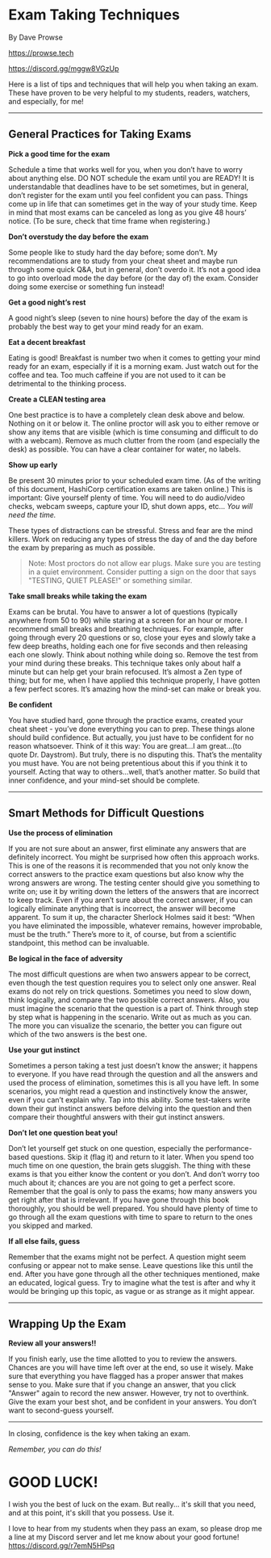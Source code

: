 # Exam Taking Techniques
By Dave Prowse

https://prowse.tech

https://discord.gg/mggw8VGzUp 

Here is a list of tips and techniques that will help you when taking an exam. These have proven to be very helpful to my students, readers, watchers, and especially, for me!

---

## General Practices for Taking Exams

**Pick a good time for the exam** 

Schedule a time that works well for you, when you don’t have to worry about anything else. DO NOT schedule the exam until you are READY! It is understandable that deadlines have to be set sometimes, but in general, don’t register for the exam until you feel confident you can pass. Things come up in life that can sometimes get in the way of your study time. Keep in mind that most exams can be canceled as long as you give 48 hours’ notice. (To be sure, check that time frame when registering.)


**Don’t overstudy the day before the exam** 

Some people like to study hard the day before; some don’t. My recommendations are to study from your cheat sheet and maybe run through some quick Q&A, but in general, don’t overdo it. It’s not a good idea to go into overload mode the day before (or the day of) the exam. Consider doing some exercise or something fun instead! 


**Get a good night’s rest** 

A good night’s sleep (seven to nine hours) before the day of the exam is probably the best way to get your mind ready for an exam.


**Eat a decent breakfast** 

Eating is good! Breakfast is number two when it comes to getting your mind ready for an exam, especially if it is a morning exam. Just watch out for the coffee and tea. Too much caffeine if you are not used to it can be detrimental to the thinking process.


**Create a CLEAN testing area**

One best practice is to have a completely clean desk above and below. Nothing on it or below it. The online proctor will ask you to either remove or show any items that are visible (which is time consuming and difficult to do with a webcam). Remove as much clutter from the room (and especially the desk) as possible. You can have a clear container for water, no labels. 


**Show up early** 

Be present 30 minutes prior to your scheduled exam time. (As of the writing of this document, HashiCorp certification exams are taken online.) This is important: Give yourself plenty of time. You will need to do audio/video checks, webcam sweeps, capture your ID, shut down apps, etc... *You will need the time.* 

These types of distractions can be stressful. Stress and fear are the mind killers. Work on reducing any types of stress the day of and the day before the exam by preparing as much as possible. 

> Note: Most proctors do not allow ear plugs. Make sure you are testing in a quiet environment. Consider putting a sign on the door that says "TESTING, QUIET PLEASE!" or something similar.


**Take small breaks while taking the exam** 

Exams can be brutal. You have to answer a lot of questions (typically anywhere from 50 to 90) while staring at a screen for an hour or more. I recommend small breaks and breathing techniques. For example, after going through every 20 questions or so, close your eyes and slowly take a few deep breaths, holding each one for five seconds and then releasing each one slowly. Think about nothing while doing so. Remove the test from your mind during these breaks. This technique takes only about half a minute but can help get your brain refocused. It’s almost a Zen type of thing; but for me, when I have applied this technique properly, I have gotten a few perfect scores. It’s amazing how the mind-set can make or break you.


**Be confident** 

You have studied hard, gone through the practice exams, created your cheat sheet - you’ve done everything you can to prep. These things alone should build confidence. But actually, you just have to be confident for no reason whatsoever. Think of it this way: You are great…I am great…(to quote Dr. Daystrom). But truly, there is no disputing this. That’s the mentality you must have. You are not being pretentious about this if you think it to yourself. Acting that way to others…well, that’s another matter. So build that inner confidence, and your mind-set should be complete.

---

## Smart Methods for Difficult Questions

**Use the process of elimination** 

If you are not sure about an answer, first eliminate any answers that are definitely incorrect. You might be surprised how often this approach works. This is one of the reasons it is recommended that you not only know the correct answers to the practice exam questions but also know why the wrong answers are wrong. The testing center should give you something to write on; use it by writing down the letters of the answers that are incorrect to keep track. Even if you aren’t sure about the correct answer, if you can logically eliminate anything that is incorrect, the answer will become apparent. To sum it up, the character Sherlock Holmes said it best: “When you have eliminated the impossible, whatever remains, however improbable, must be the truth.” There’s more to it, of course, but from a scientific standpoint, this method can be invaluable.


**Be logical in the face of adversity** 

The most difficult questions are when two answers appear to be correct, even though the test question requires you to select only one answer. Real exams do not rely on trick questions. Sometimes you need to slow down, think logically, and compare the two possible correct answers. Also, you must imagine the scenario that the question is a part of. Think through step by step what is happening in the scenario. Write out as much as you can. The more you can visualize the scenario, the better you can figure out which of the two answers is the best one.


**Use your gut instinct** 

Sometimes a person taking a test just doesn’t know the answer; it happens to everyone. If you have read through the question and all the answers and used the process of elimination, sometimes this is all you have left. In some scenarios, you might read a question and instinctively know the answer, even if you can’t explain why. Tap into this ability. Some test-takers write down their gut instinct answers before delving into the question and then compare their thoughtful answers with their gut instinct answers.


**Don’t let one question beat you!** 

Don’t let yourself get stuck on one question, especially the performance-based questions. Skip it (flag it) and return to it later. When you spend too much time on one question, the brain gets sluggish. The thing with these exams is that you either know the content or you don’t. And don’t worry too much about it; chances are you are not going to get a perfect score. Remember that the goal is only to pass the exams; how many answers you get right after that is irrelevant. If you have gone through this book thoroughly, you should be well prepared. You should have plenty of time to go through all the exam questions with time to spare to return to the ones you skipped and marked.


**If all else fails, guess** 

Remember that the exams might not be perfect. A question might seem confusing or appear not to make sense. Leave questions like this until the end. After you have gone through all the other techniques mentioned, make an educated, logical guess. Try to imagine what the test is after and why it would be bringing up this topic, as vague or as strange as it might appear.

---

## Wrapping Up the Exam

**Review all your answers!!** 

If you finish early, use the time allotted to you to review the answers. Chances are you will have time left over at the end, so use it wisely. Make sure that everything you have flagged has a proper answer that makes sense to you. Make sure that if you change an answer, that you click "Answer" again to record the new answer. 
However, try not to overthink. Give the exam your best shot, and be confident in your answers. You don’t want to second-guess yourself.

---

In closing, confidence is the key when taking an exam. 

*Remember, you can do this!*

# GOOD LUCK!
I wish you the best of luck on the exam. But really... it's skill that you need, and at this point, it's skill that you possess. Use it. 

I love to hear from my students when they pass an exam, so please drop me a line at my Discord server and let me know about your good fortune!
https://discord.gg/r7emN5HPsq
